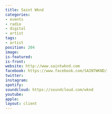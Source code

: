 ```yaml
---
title: Saint Wknd
categories:
- events
- radio
- digital
- artist
tags:
- artist
position: 204
image: 
is-featured: 
is-front: 
website: http://www.saintwknd.com
facebook: https://www.facebook.com/SAINTWKND/
twitter: 
instagram: 
spotify: 
soundcloud: https://soundcloud.com/wknd
youtube: 
apple: 
layout: client
---
```


